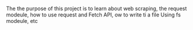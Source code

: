 The the purpose of this project is to learn about web scraping, the request modeule, how to use request and Fetch API, ow to write ti a file Using fs modeule, etc
